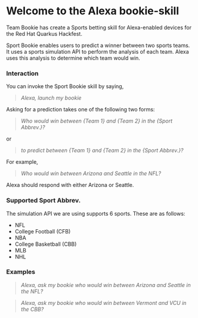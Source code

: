 # Welcome to the Alexa bookie-skill
Team Bookie has create a Sports betting skill for Alexa-enabled devices for the Red Hat Quarkus Hackfest.

Sport Bookie enables users to predict a winner between two sports teams. It uses a sports simulation API to perform the analysis of each team. Alexa uses this analysis to determine which team would win. 

### Interaction
You can invoke the Sport Bookie skill by saying, 

> _Alexa, launch my bookie_

Asking for a prediction takes one of the following two forms:

> _Who would win between {Team 1} and {Team 2} in the {Sport Abbrev.}?_

or

> _to predict between {Team 1} and {Team 2} in the {Sport Abbrev.}?_

For example, 

> _Who would win between Arizona and Seattle in the NFL?_

Alexa should respond with either Arizona or Seattle. 

### Supported Sport Abbrev.
The simulation API we are using supports 6 sports. These are as follows:

* NFL
* College Football (CFB)
* NBA
* College Basketball (CBB)
* MLB
* NHL

### Examples
> _Alexa, ask my bookie who would win between Arizona and Seattle in the NFL?_

> _Alexa, ask my bookie who would win between Vermont and VCU in the CBB?_
